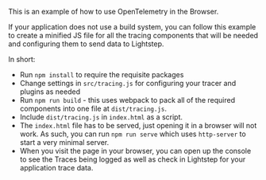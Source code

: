 This is an example of how to use OpenTelemetry in the Browser.

If your application does not use a build system, you can follow this example to create a minified JS file for all the tracing components that will be needed and configuring them to send data to Lightstep.

In short:

- Run `npm install` to require the requisite packages
- Change settings in `src/tracing.js` for configuring your tracer and plugins as needed
- Run `npm run build` - this uses webpack to pack all of the required components into one file at `dist/tracing.js`.
- Include `dist/tracing.js` in `index.html` as a script.
- The `index.html` file has to be served, just opening it in a browser will not work. As such, you can run `npm run serve` which uses `http-server` to start a very minimal server.
- When you visit the page in your browser, you can open up the console to see the Traces being logged as well as check in Lightstep for your application trace data.
